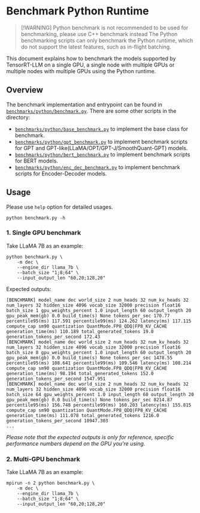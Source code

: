 # Benchmark Python Runtime

> [!WARNING] Python benchmark is not recommended to be used for benchmarking, please use C++ benchmark instead
> The Python benchmarking scripts can only benchmark the Python runtime, which do not support the latest features, such as in-flight batching.

This document explains how to benchmark the models supported by TensorRT-LLM on a single GPU, a single node with
multiple GPUs or multiple nodes with multiple GPUs using the Python runtime.

## Overview

The benchmark implementation and entrypoint can be found in [`benchmarks/python/benchmark.py`](./benchmark.py). There are some other scripts in the directory:

* [`benchmarks/python/base_benchmark.py`](./base_benchmark.py) to implement the base class for benchmark.
* [`benchmarks/python/gpt_benchmark.py`](./gpt_benchmark.py) to implement benchmark scripts for GPT and GPT-like(LLaMA/OPT/GPT-J/SmoothQuant-GPT) models.
* [`benchmarks/python/bert_benchmark.py`](./bert_benchmark.py) to implement benchmark scripts for BERT models.
* [`benchmarks/python/enc_dec_benchmark.py`](./enc_dec_benchmark.py) to implement benchmark scripts for Encoder-Decoder models.

## Usage

Please use `help` option for detailed usages.
```
python benchmark.py -h
```

### 1. Single GPU benchmark
Take LLaMA 7B as an example:
```
python benchmark.py \
    -m dec \
    --engine_dir llama_7b \
    --batch_size "1;8;64" \
    --input_output_len "60,20;128,20"
```
Expected outputs:
```
[BENCHMARK] model_name dec world_size 2 num_heads 32 num_kv_heads 32 num_layers 32 hidden_size 4096 vocab_size 32000 precision float16 batch_size 1 gpu_weights_percent 1.0 input_length 60 output_length 20 gpu_peak_mem(gb) 0.0 build_time(s) None tokens_per_sec 170.77 percentile95(ms) 117.591 percentile99(ms) 124.262 latency(ms) 117.115 compute_cap sm90 quantization QuantMode.FP8_QDQ|FP8_KV_CACHE generation_time(ms) 110.189 total_generated_tokens 19.0 generation_tokens_per_second 172.43
[BENCHMARK] model_name dec world_size 2 num_heads 32 num_kv_heads 32 num_layers 32 hidden_size 4096 vocab_size 32000 precision float16 batch_size 8 gpu_weights_percent 1.0 input_length 60 output_length 20 gpu_peak_mem(gb) 0.0 build_time(s) None tokens_per_sec 1478.55 percentile95(ms) 108.641 percentile99(ms) 109.546 latency(ms) 108.214 compute_cap sm90 quantization QuantMode.FP8_QDQ|FP8_KV_CACHE generation_time(ms) 98.194 total_generated_tokens 152.0 generation_tokens_per_second 1547.951
[BENCHMARK] model_name dec world_size 2 num_heads 32 num_kv_heads 32 num_layers 32 hidden_size 4096 vocab_size 32000 precision float16 batch_size 64 gpu_weights_percent 1.0 input_length 60 output_length 20 gpu_peak_mem(gb) 0.0 build_time(s) None tokens_per_sec 8214.87 percentile95(ms) 156.748 percentile99(ms) 160.203 latency(ms) 155.815 compute_cap sm90 quantization QuantMode.FP8_QDQ|FP8_KV_CACHE generation_time(ms) 111.078 total_generated_tokens 1216.0 generation_tokens_per_second 10947.303
...
```
*Please note that the expected outputs is only for reference, specific performance numbers depend on the GPU you're using.*

### 2. Multi-GPU benchmark
Take LLaMA 7B as an example:
```
mpirun -n 2 python benchmark.py \
    -m dec \
    --engine_dir llama_7b \
    --batch_size "1;8;64" \
    --input_output_len "60,20;128,20"
```
